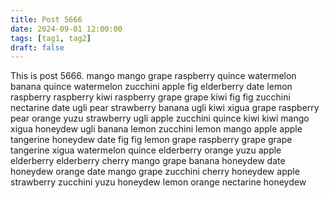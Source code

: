 ```yaml
---
title: Post 5666
date: 2024-09-01 12:00:00
tags: [tag1, tag2]
draft: false
---
```

This is post 5666.
mango
mango
grape
raspberry
quince
watermelon
banana
quince
watermelon
zucchini
apple
fig
elderberry
date
lemon
raspberry
raspberry
kiwi
raspberry
grape
grape
kiwi
fig
fig
zucchini
nectarine
date
ugli
pear
strawberry
banana
ugli
kiwi
xigua
grape
raspberry
pear
orange
yuzu
strawberry
ugli
apple
zucchini
quince
kiwi
kiwi
mango
xigua
honeydew
ugli
banana
lemon
zucchini
lemon
mango
apple
apple
tangerine
honeydew
date
fig
fig
lemon
grape
raspberry
grape
grape
tangerine
xigua
watermelon
quince
elderberry
orange
yuzu
apple
elderberry
elderberry
cherry
mango
grape
banana
honeydew
date
honeydew
orange
date
mango
grape
zucchini
cherry
honeydew
apple
strawberry
zucchini
yuzu
honeydew
lemon
orange
nectarine
honeydew
